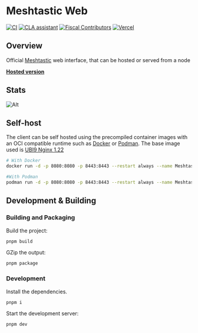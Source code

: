 # Meshtastic Web

<!--Project specific badges here-->

[![CI](https://img.shields.io/github/actions/workflow/status/meshtastic/web/ci.yml?branch=master&label=actions&logo=github&color=yellow)](https://github.com/meshtastic/web/actions/workflows/ci.yml)
[![CLA assistant](https://cla-assistant.io/readme/badge/meshtastic/web)](https://cla-assistant.io/meshtastic/web)
[![Fiscal Contributors](https://opencollective.com/meshtastic/tiers/badge.svg?label=Fiscal%20Contributors&color=deeppink)](https://opencollective.com/meshtastic/)
[![Vercel](https://img.shields.io/static/v1?label=Powered%20by&message=Vercel&style=flat&logo=vercel&color=000000)](https://vercel.com?utm_source=meshtastic&utm_campaign=oss)

## Overview

Official [Meshtastic](https://meshtastic.org) web interface, that can be hosted or served from a node

**[Hosted version](https://client.meshtastic.org)**

## Stats

![Alt](https://repobeats.axiom.co/api/embed/e5b062db986cb005d83e81724c00cb2b9cce8e4c.svg "Repobeats analytics image")

## Self-host

The client can be self hosted using the precompiled container images with an OCI compatible runtime such as [Docker](https://www.docker.com/) or [Podman](https://podman.io/).
The base image used is [UBI9 Nginx 1.22](https://catalog.redhat.com/software/containers/ubi9/nginx-122/63f7653b9b0ca19f84f7e9a1)

```bash
# With Docker
docker run -d -p 8080:8080 -p 8443:8443 --restart always --name Meshtastic-Web ghcr.io/meshtastic/web

#With Podman
podman run -d -p 8080:8080 -p 8443:8443 --restart always --name Meshtastic-Web ghcr.io/meshtastic/web
```

## Development & Building

### Building and Packaging

Build the project:

```bash
pnpm build
```

GZip the output:

```bash
pnpm package
```

### Development

Install the dependencies.

```bash
pnpm i
```

Start the development server:

```bash
pnpm dev
```
